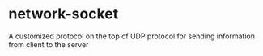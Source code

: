 # network-socket
A customized protocol on the top of UDP protocol for sending information from client to the server
